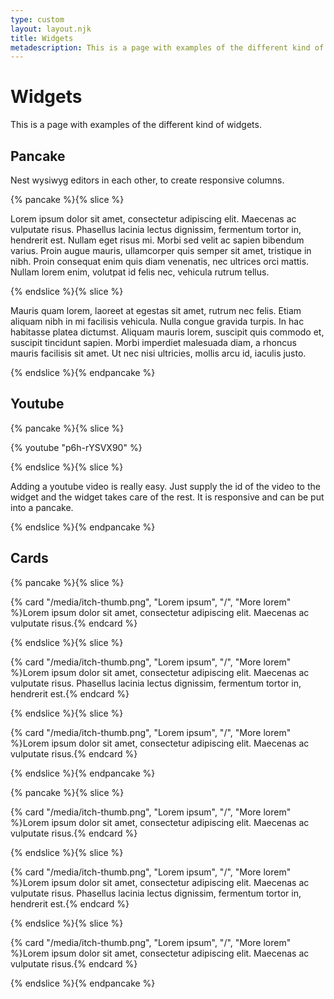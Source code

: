 ```yaml
---
type: custom
layout: layout.njk
title: Widgets
metadescription: This is a page with examples of the different kind of widgets.
---
```

# Widgets

This is a page with examples of the different kind of widgets.

## Pancake

Nest wysiwyg editors in each other, to create responsive columns.

{% pancake %}{% slice %}<p>Lorem ipsum dolor sit amet, consectetur adipiscing elit. Maecenas ac vulputate risus. Phasellus lacinia lectus dignissim, fermentum tortor in, hendrerit est. Nullam eget risus mi. Morbi sed velit ac sapien bibendum varius. Proin augue mauris, ullamcorper quis semper sit amet, tristique in nibh. Proin consequat enim quis diam venenatis, nec ultrices orci mattis. Nullam lorem enim, volutpat id felis nec, vehicula rutrum tellus.</p>{% endslice %}{% slice %}<p>Mauris quam lorem, laoreet at egestas sit amet, rutrum nec felis. Etiam aliquam nibh in mi facilisis vehicula. Nulla congue gravida turpis. In hac habitasse platea dictumst. Aliquam mauris lorem, suscipit quis commodo et, suscipit tincidunt sapien. Morbi imperdiet malesuada diam, a rhoncus mauris facilisis sit amet. Ut nec nisi ultricies, mollis arcu id, iaculis justo.</p>{% endslice %}{% endpancake %}

## Youtube

{% pancake %}{% slice %}<p>{% youtube "p6h-rYSVX90" %}</p>{% endslice %}{% slice %}<p>Adding a youtube video is really easy. Just supply the id of the video to the widget and the widget takes care of the rest. It is responsive and can be put into a pancake.</p>{% endslice %}{% endpancake %}

## Cards

{% pancake %}{% slice %}<p>{% card "/media/itch-thumb.png", "Lorem ipsum", "/", "More lorem" %}Lorem ipsum dolor sit amet, consectetur adipiscing elit. Maecenas ac vulputate risus.{% endcard %}</p>{% endslice %}{% slice %}<p>{% card "/media/itch-thumb.png", "Lorem ipsum", "/", "More lorem" %}Lorem ipsum dolor sit amet, consectetur adipiscing elit. Maecenas ac vulputate risus. Phasellus lacinia lectus dignissim, fermentum tortor in, hendrerit est.{% endcard %}</p>{% endslice %}{% slice %}<p>{% card "/media/itch-thumb.png", "Lorem ipsum", "/", "More lorem" %}Lorem ipsum dolor sit amet, consectetur adipiscing elit. Maecenas ac vulputate risus.{% endcard %}</p>{% endslice %}{% endpancake %}

{% pancake %}{% slice %}<p>{% card "/media/itch-thumb.png", "Lorem ipsum", "/", "More lorem" %}Lorem ipsum dolor sit amet, consectetur adipiscing elit. Maecenas ac vulputate risus.{% endcard %}</p>{% endslice %}{% slice %}<p>{% card "/media/itch-thumb.png", "Lorem ipsum", "/", "More lorem" %}Lorem ipsum dolor sit amet, consectetur adipiscing elit. Maecenas ac vulputate risus. Phasellus lacinia lectus dignissim, fermentum tortor in, hendrerit est.{% endcard %}</p>{% endslice %}{% slice %}<p>{% card "/media/itch-thumb.png", "Lorem ipsum", "/", "More lorem" %}Lorem ipsum dolor sit amet, consectetur adipiscing elit. Maecenas ac vulputate risus.{% endcard %}</p>{% endslice %}{% endpancake %}